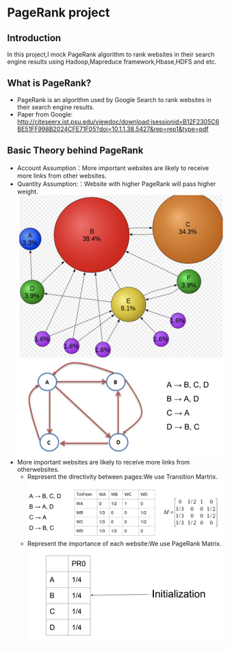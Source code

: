 # PageRank project
## Introduction
In this project,I mock PageRank algorithm to rank websites in their search engine results using Hadoop,Mapreduce framework,Hbase,HDFS and etc.
## What is PageRank?
- PageRank is an algorithm used by Google Search to rank websites in
their search engine results.
- Paper from Google: http://citeseerx.ist.psu.edu/viewdoc/download;jsessionid=B12F2305C6BE51FF998B2024CFE71F05?doi=10.1.1.38.5427&rep=rep1&type=pdf
## Basic Theory behind PageRank
- Account Assumption：More important websites are likely to receive more links from other websites.
- Quantity Assumption:：Website with higher PageRank will pass higher weight.
![](https://github.com/keshang-xxpk/PageRank-Hadoop-MapReduce/blob/master/assert/PageRank.png)
![](https://github.com/keshang-xxpk/PageRank-Hadoop-MapReduce/blob/master/assert/PR.png)
- More important websites are likely to receive more links from otherwebsites.
    - Represent the directivity between pages:We use Transition Martrix.![](https://github.com/keshang-xxpk/PageRank-Hadoop-MapReduce/blob/master/assert/transition%20matrix.png)
    -  Represent the importance of each website:We use PageRank Matrix.![](https://github.com/keshang-xxpk/PageRank-Hadoop-MapReduce/blob/master/assert/PR%20Matrix.png)
